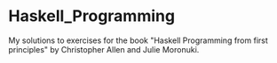 # Haskell_Programming
My solutions to exercises for the book "Haskell Programming from first principles" by Christopher Allen and Julie Moronuki.
